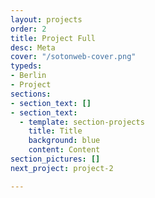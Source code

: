 ```yaml
---
layout: projects
order: 2
title: Project Full
desc: Meta
cover: "/sotonweb-cover.png"
typeds:
- Berlin
- Project
sections:
- section_text: []
- section_text:
  - template: section-projects
    title: Title
    background: blue
    content: Content
section_pictures: []
next_project: project-2

---
```

